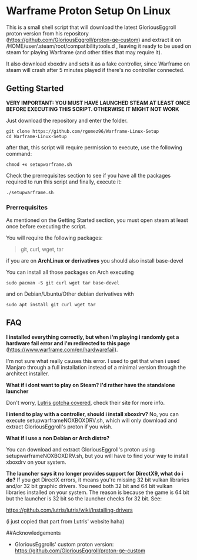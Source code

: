 # Warframe Proton Setup On Linux
This is a small shell script that will download the latest GloriousEggroll
proton version from his repository
(https://github.com/GloriousEggroll/proton-ge-custom) and extract it on
/HOME/user/.steam/root/compatibilitytools.d , leaving it ready to be used on
steam for playing Warframe (and other titles that may require it).

It also download xboxdrv and sets it as a fake controller, since Warframe on
steam will crash after 5 minutes played if there's no controller connected.

## Getting Started

**VERY IMPORTANT: YOU MUST HAVE LAUNCHED STEAM AT LEAST ONCE BEFORE EXECUTING
THIS SCRIPT. OTHERWISE IT MIGHT NOT WORK**

Just download the repository and enter the folder.

```
git clone https://github.com/rgomez96/Warframe-Linux-Setup
cd Warframe-Linux-Setup
```

after that, this script will require permission to execute, use the following
command:

```
chmod +x setupwarframe.sh
```

Check the prerrequisites section to see if you have all the packages required
to run this script and finally, execute it:

```
./setupwarframe.sh
```

### Prerrequisites

As mentioned on the Getting Started section, you must open steam at least once
before executing the script.

You will require the following packages:
> git, curl, wget, tar

if you are on **ArchLinux or derivatives** you should also install base-devel

You can install all those packages on Arch executing
```
sudo pacman -S git curl wget tar base-devel
```

and on Debian/Ubuntu/Other debian derivatives with
```
sudo apt install git curl wget tar
```

## FAQ
**I installed everything correctly, but when i'm playing i randomly get
a hardware fail error and i'm redirected to this page** (https://www.warframe.com/en/hardwarefail).

I'm not sure what really causes this error. I used to get that when i used
Manjaro through a full installation instead of a minimal version through the
architect installer.

**What if i dont want to play on Steam? I'd rather have the standalone
launcher**

Don't worry, [Lutris gotcha covered](https://lutris.net/games/warframe/), check
their site for more info.

**I intend to play with a controller, should i install xboxdrv?**
No, you can execute setupwarframeNOXBOXDRV.sh, which will only download and
extract GloriousEggroll's proton if you wish.

**What if i use a non Debian or Arch distro?**

You can download and extract GloriousEggroll's proton using
setupwarframeNOXBOXDRV.sh, but you will have to find your way to install
xboxdrv on your system.

**The launcher says it no longer provides support for DirectX9, what do i do?**
If you get DirectX errors, it means you're missing 32 bit vulkan libraries and/or 32 bit graphic drivers. You need both 32 bit and 64 bit vulkan libraries installed on your system. The reason is because the game is 64 bit but the launcher is 32 bit so the launcher checks for 32 bit. See:

https://github.com/lutris/lutris/wiki/Installing-drivers

(i just copied that part from Lutris' website haha)

##Acknowledgements

- GloriousEggrolls' custom proton version: https://github.com/GloriousEggroll/proton-ge-custom
